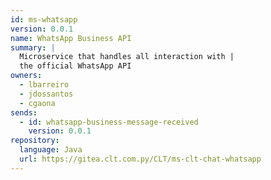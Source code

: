 ```yaml
---
id: ms-whatsapp
version: 0.0.1
name: WhatsApp Business API
summary: |
  Microservice that handles all interaction with |
  the official WhatsApp API
owners:
  - lbarreiro
  - jdossantos
  - cgaona
sends:
  - id: whatsapp-business-message-received
    version: 0.0.1
repository:
  language: Java
  url: https://gitea.clt.com.py/CLT/ms-clt-chat-whatsapp
---
```


